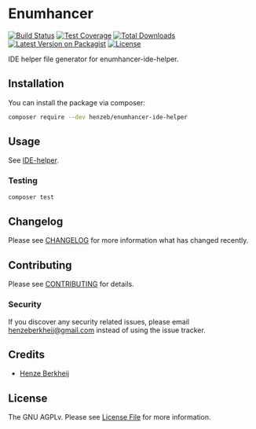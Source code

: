 # Enumhancer

[![Build Status](https://github.com/henzeb/enumhancer-ide-helper/workflows/tests/badge.svg)](https://github.com/henzeb/enumhancer-ide-helper/actions)
[![Test Coverage](https://api.codeclimate.com/v1/badges/1765dc46532131735897/test_coverage)](https://codeclimate.com/github/henzeb/enumhancer-ide-helper/test_coverage)
[![Total Downloads](https://img.shields.io/packagist/dt/henzeb/enumhancer-ide-helper.svg)](https://packagist.org/packages/henzeb/enumhancer-ide-helper)
[![Latest Version on Packagist](https://img.shields.io/packagist/v/henzeb/enumhancer-ide-helper.svg)](https://packagist.org/packages/henzeb/enumhancer-ide-helper)
[![License](https://img.shields.io/packagist/l/henzeb/enumhancer-ide-helper)](https://packagist.org/packages/henzeb/enumhancer-ide-helper)

IDE helper file generator for enumhancer-ide-helper.

## Installation

You can install the package via composer:

```bash
composer require --dev henzeb/enumhancer-ide-helper
```

## Usage

See [IDE-helper](https://github.com/henzeb/enumhancer/blob/main/docs/ide-helper.md).

### Testing

```bash
composer test
```

## Changelog

Please see [CHANGELOG](CHANGELOG.md) for more information what has changed
recently.

## Contributing

Please see [CONTRIBUTING](CONTRIBUTING.md) for details.

### Security

If you discover any security related issues, please email
henzeberkheij@gmail.com instead of using the issue tracker.

## Credits

- [Henze Berkheij](https://github.com/henzeb)

## License

The GNU AGPLv. Please see [License File](LICENSE.md) for more information.
